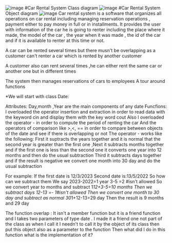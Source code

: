 ![image](https://github.com/user-attachments/assets/1df5a7c2-9060-4230-9790-d2db9d842425)
#Car Rental System Class diagram
![image](https://github.com/user-attachments/assets/7926e796-8ffc-40f2-a5a3-430a508dcef3)
#Car Rental System Object diagram
![image](https://github.com/user-attachments/assets/76e07d1a-250c-4ec0-8854-2901d2ef3cb1)
Car rental system is a software that organizes all operations on car rental including
managing reservation operations , payment either to pay money in full or in installments.
It provides the user with information of the car he is going to renter including the place
where it made, the model of the car , the year when it was made , the id of the car and if it is
available to renter at this time or not.

A car can be rented several times but there musn't be overlapping as a customer can't renter
a car which is rented by another customer

A customer also can rent several times ,he can either rent the same car or another one but in
different times

The system then manages reservations of cars to employees
A tour around functions

*We will start with class Date:

Attributes:
Day,month ,Year are the main components of any date
Funcfions:
I overloaded the operator insertion and extraction in order to read data with the keyword
cin and display them with the key word cout
Also I overloaded the operator - in order to compute the period of renting the car
And the operators of comparison like >,<, == in order to compare between objects of the
date and see if there is overlapping or not
The operator - works like the following:
First it suptracts the years together and it is normal that the second year is greater than the
first one ,Next it subtracts months together and if the first one is less than the second one
it converts one year into 12 months and then do the usual subtraction
Third it subtracts days together and if the result is negative we convert one month into
30 day and do the usual subtraction

For example:
If the first date is 12/3/2023
Second date is:13/5/2022
So how can we subtract them
We say 2023-2022=1 year
3-5 =2 #isn't allowed
So we convert year to months and subtract
1*12+3-5=10 months
Then we subtract days
12-13 =- 1#isn't allowed
Then we convert one month to 30 day and subtract as normal
30*1+12-13=29 day
Then the result is 9 months and 29 day

The function overlap :
It isn't a member function but it is a friend function and I takes two parameters of type date .
I made it a friend one not part of the class as when I call it I needn't to call it by the object of its class
then put this object also as a parameter to the function
Then what did I do in this function what is the implementation of it?
